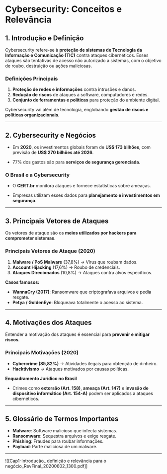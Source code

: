 # Cybersecurity: Conceitos e Relevância

## 1. Introdução e Definição

Cybersecurity refere-se à **proteção de sistemas de Tecnologia da Informação e Comunicação (TIC)** contra ataques cibernéticos. Esses ataques são tentativas de acesso não autorizado a sistemas, com o objetivo de roubo, destruição ou ações maliciosas.

### Definições Principais

1. **Proteção de redes e informações** contra intrusões e danos.
2. **Redução de riscos** de ataques a software, computadores e redes.
3. **Conjunto de ferramentas e políticas** para proteção do ambiente digital.


Cybersecurity vai além de tecnologia, englobando **gestão de riscos e políticas organizacionais**.

---

## 2. Cybersecurity e Negócios

- Em **2020**, os investimentos globais foram de **US$ 173 bilhões**, com previsão de **US$ 270 bilhões até 2026**.

- 77% dos gastos são para **serviços de segurança gerenciada**.


### O Brasil e a Cybersecurity

- O **CERT.br** monitora ataques e fornece estatísticas sobre ameaças.

- Empresas utilizam esses dados para **planejamento e investimentos em segurança**.


---

## 3. Principais Vetores de Ataques

Os vetores de ataque são os **meios utilizados por hackers para comprometer sistemas**.

### Principais Vetores de Ataque (2020)

1. **Malware / PoS Malware** (37,8%) → Vírus que roubam dados.
2. **Account Hijacking** (17,6%) → Roubo de credenciais.
3. **Ataques Direcionados** (10,8%) → Ataques contra alvos específicos.


 **Casos famosos:**

- **WannaCry (2017)**: Ransomware que criptografava arquivos e pedia resgate.
- **Petya / GoldenEye**: Bloqueava totalmente o acesso ao sistema.


---

## 4. Motivações dos Ataques

Entender a motivação dos ataques é essencial para **prevenir e mitigar riscos**.

### Principais Motivações (2020)

- **Cybercrime (85,82%)** → Atividades ilegais para obtenção de dinheiro.
- **Hacktivismo** → Ataques motivados por causas políticas.

 **Enquadramento Jurídico no Brasil**

- Crimes como **extorsão (Art. 158)**, **ameaça (Art. 147)** e **invasão de dispositivo informático (Art. 154-A)** podem ser aplicados a ataques cibernéticos.


---

## 5. Glossário de Termos Importantes

- **Malware**: Software malicioso que infecta sistemas.
- **Ransomware**: Sequestra arquivos e exige resgate.
- **Phishing**: Fraudes para roubar informações.
- **Payload**: Parte maliciosa de um malware.


---

![[Cap1-Introducão_ definição e relevância para o negócio_RevFinal_20200602_1300.pdf]]